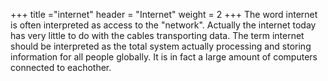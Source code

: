 +++
title ="internet"
header = "Internet"
weight = 2
+++
The word internet is often interpreted as access to the "network". Actually the internet today has very little to do with the cables transporting data. The term internet should be interpreted as the total system actually processing and storing information for all people globally. It is in fact a large amount of computers connected to eachother.
